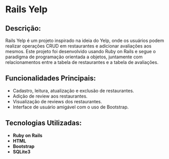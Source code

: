 # Rails Yelp

## Descrição:
Rails Yelp é um projeto inspirado na ideia do Yelp, onde os usuários podem realizar operações CRUD em restaurantes e adicionar avaliações aos mesmos. Este projeto foi desenvolvido usando Ruby on Rails e segue o paradigma de programação orientada a objetos, juntamente com relacionamentos entre a tabela de restaurantes e a tabela de avaliações.

## Funcionalidades Principais:

- Cadastro, leitura, atualização e exclusão de restaurantes.
- Adição de review aos restaurantes.
- Visualização de reviews dos restaurantes.
- Interface de usuário amigável com o uso de Bootstrap.

## Tecnologias Utilizadas:

- **Ruby on Rails**
- **HTML**
- **Bootstrap**
- **SQLite3**
